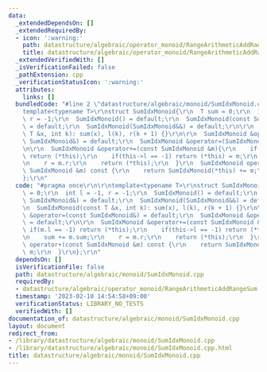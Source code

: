 ```yaml
---
data:
  _extendedDependsOn: []
  _extendedRequiredBy:
  - icon: ':warning:'
    path: datastructure/algebraic/operator_monoid/RangeArithmeticAddRangeSum.cpp
    title: datastructure/algebraic/operator_monoid/RangeArithmeticAddRangeSum.cpp
  _extendedVerifiedWith: []
  _isVerificationFailed: false
  _pathExtension: cpp
  _verificationStatusIcon: ':warning:'
  attributes:
    links: []
  bundledCode: "#line 2 \"datastructure/algebraic/monoid/SumIdxMonoid.cpp\"\n\r\n\
    template<typename T>\r\nstruct SumIdxMonoid{\r\n  T sum = 0;\r\n  int l = -1,\
    \ r = -1;\r\n  SumIdxMonoid() = default;\r\n  SumIdxMonoid(const SumIdxMonoid&)\
    \ = default;\r\n  SumIdxMonoid(SumIdxMonoid&&) = default;\r\n\r\n  SumIdxMonoid(const\
    \ T &x, int k): sum(x), l(k), r(k + 1) {}\r\n\r\n  SumIdxMonoid &operator=(const\
    \ SumIdxMonoid&) = default;\r\n  SumIdxMonoid &operator=(SumIdxMonoid&&) = default;\r\
    \n\r\n  SumIdxMonoid &operator+=(const SumIdxMonoid &m){\r\n    if(m.l == -1)\
    \ return (*this);\r\n    if(this->l == -1) return (*this) = m;\r\n    sum += m.sum;\r\
    \n    r = m.r;\r\n    return (*this);\r\n  }\r\n  SumIdxMonoid operator+(const\
    \ SumIdxMonoid &m) const {\r\n    return SumIdxMonoid(*this) += m;\r\n  }\r\n\
    };\r\n"
  code: "#pragma once\r\n\r\ntemplate<typename T>\r\nstruct SumIdxMonoid{\r\n  T sum\
    \ = 0;\r\n  int l = -1, r = -1;\r\n  SumIdxMonoid() = default;\r\n  SumIdxMonoid(const\
    \ SumIdxMonoid&) = default;\r\n  SumIdxMonoid(SumIdxMonoid&&) = default;\r\n\r\
    \n  SumIdxMonoid(const T &x, int k): sum(x), l(k), r(k + 1) {}\r\n\r\n  SumIdxMonoid\
    \ &operator=(const SumIdxMonoid&) = default;\r\n  SumIdxMonoid &operator=(SumIdxMonoid&&)\
    \ = default;\r\n\r\n  SumIdxMonoid &operator+=(const SumIdxMonoid &m){\r\n   \
    \ if(m.l == -1) return (*this);\r\n    if(this->l == -1) return (*this) = m;\r\
    \n    sum += m.sum;\r\n    r = m.r;\r\n    return (*this);\r\n  }\r\n  SumIdxMonoid\
    \ operator+(const SumIdxMonoid &m) const {\r\n    return SumIdxMonoid(*this) +=\
    \ m;\r\n  }\r\n};\r\n"
  dependsOn: []
  isVerificationFile: false
  path: datastructure/algebraic/monoid/SumIdxMonoid.cpp
  requiredBy:
  - datastructure/algebraic/operator_monoid/RangeArithmeticAddRangeSum.cpp
  timestamp: '2023-02-10 14:54:58+09:00'
  verificationStatus: LIBRARY_NO_TESTS
  verifiedWith: []
documentation_of: datastructure/algebraic/monoid/SumIdxMonoid.cpp
layout: document
redirect_from:
- /library/datastructure/algebraic/monoid/SumIdxMonoid.cpp
- /library/datastructure/algebraic/monoid/SumIdxMonoid.cpp.html
title: datastructure/algebraic/monoid/SumIdxMonoid.cpp
---
```

